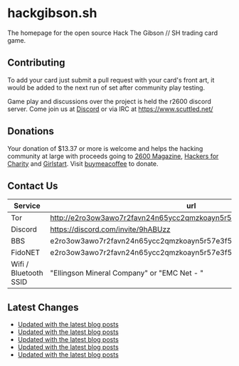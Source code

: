 # hackgibson.sh
The homepage for the open source Hack The Gibson // SH trading card game.


## Contributing

To add your card just submit a pull request with your card's front art, it would be added to the next run of set after community play testing.

Game play and discussions over the project is held the r2600 discord server. Come join us at [Discord](https://discord.com/invite/9hABUzz) or via IRC at https://www.scuttled.net/


## Donations

Your donation of $13.37 or more is welcome and helps the hacking community at large with proceeds going to [2600 Magazine](https://2600.com/), [Hackers for Charity](https://hackersforcharity.org) and [Girlstart](https://girlstart.org).  Visit [buymeacoffee](https://www.buymeacoffee.com/hackgibson.sh) to donate.


## Contact Us

Service | url
-|-
Tor | http://e2ro3ow3awo7r2favn24n65ycc2qmzkoayn5r57e3f56nvjwdcgg32ad.onion
Discord | https://discord.com/invite/9hABUzz
BBS | e2ro3ow3awo7r2favn24n65ycc2qmzkoayn5r57e3f56nvjwdcgg32ad.onion:23
FidoNET | e2ro3ow3awo7r2favn24n65ycc2qmzkoayn5r57e3f56nvjwdcgg32ad.onion:24554
Wifi / Bluetooth SSID | "Ellingson Mineral Company" or "EMC Net - <fidonet address>"

## Latest Changes
<!-- BLOG-POST-LIST:START -->
- [Updated with the latest blog posts](https://github.com/DFW2600/hackgibson.sh/commit/2db0f3bd499612be7db891ec0d2eeff40de9316d)
- [Updated with the latest blog posts](https://github.com/DFW2600/hackgibson.sh/commit/6b00e1de1edfc5cced9d032bdcfb223aec62f936)
- [Updated with the latest blog posts](https://github.com/DFW2600/hackgibson.sh/commit/b2a6cb9db432a4da8380a5dbbc2b47f14a4896ad)
- [Updated with the latest blog posts](https://github.com/DFW2600/hackgibson.sh/commit/048be3abab1f5218d25fe5a899620100f432e443)
- [Updated with the latest blog posts](https://github.com/DFW2600/hackgibson.sh/commit/639ddbe16dffd2d19014d5307b10390c1c12ad4a)
<!-- BLOG-POST-LIST:END -->
